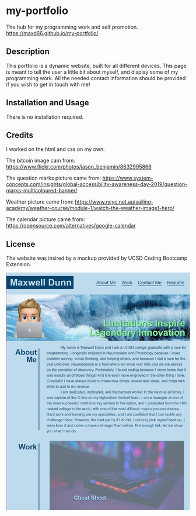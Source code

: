 # my-portfolio
The hub for my programming work and self promotion.
https://maxd66.github.io/my-portfolio/

## Description

This portfolio is a dynamic website, built for all different devices. This page is meant to tell the user a little bit about myself, and display some of my programming work. All the needed contact information should be provided if you wish to get in touch with me! 

## Installation and Usage

There is no installation required.

## Credits

I worked on the html and css on my own.

The bitcoin image cam from: https://www.flickr.com/photos/jason_benjamin/8632995866

The question marks picture came from: https://www.system-concepts.com/insights/global-accessibility-awareness-day-2019/question-marks-multicoloured-banner/

Weather picture came from: https://www.ncyc.net.au/sailing-academy/weather-course/module-1/watch-the-weather-image1-hero/

The calendar picture came from: https://opensource.com/alternatives/google-calendar

## License

The website was insired by a mockup provided by UCSD Coding Bootcamp Extension.

![screenshot of my portfolio webpage](./assets/images/screenshotOfPage.png)